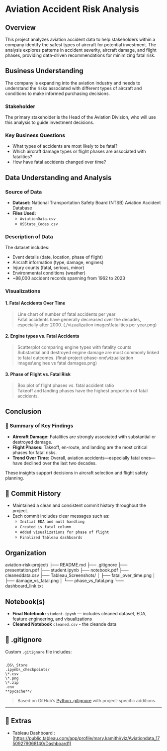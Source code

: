 # Aviation Accident Risk Analysis

## Overview

This project analyzes aviation accident data to help stakeholders within a company identify the safest types of aircraft for potential investment. The analysis explores patterns in accident severity, aircraft damage, and flight phases, providing data-driven recommendations for minimizing fatal risk.



##  Business Understanding

The company is expanding into the aviation industry and needs to understand the risks associated with different types of aircraft and conditions to make informed purchasing decisions.

###  Stakeholder

The primary stakeholder is the Head of the Aviation Division, who will use this analysis to guide investment decisions.

###  Key Business Questions

- What types of accidents are most likely to be fatal?
- Which aircraft damage types or flight phases are associated with fatalities?
- How have fatal accidents changed over time?


##  Data Understanding and Analysis

###  Source of Data

- **Dataset:** National Transportation Safety Board (NTSB) Aviation Accident Database  
- **Files Used:**
  - `AviationData.csv`
  - `USState_Codes.csv`

### Description of Data

The dataset includes:
- Event details (date, location, phase of flight)
- Aircraft information (type, damage, engines)
- Injury counts (fatal, serious, minor)
- Environmental conditions (weather)
- ~88,000 accident records spanning from 1962 to 2023


###  Visualizations

#### 1.  Fatal Accidents Over Time
>Line chart of number of fatal accidents per year  
 Fatal accidents have generally decreased over the decades, especially after 2000.
 (./vizualization images\fatalities per year.png)

#### 2.  Engine types vs. Fatal Accidents
> Scatterplot comparing engine types with fatality counts  
> Substantial and destroyed engine damage are most commonly linked to fatal outcomes.
(final-project-phase-one\vizualization images\engines vs fatal damages.png)

#### 3.  Phase of Flight vs. Fatal Risk
> Box plot of flight phases vs. fatal accident ratio  
> Takeoff and landing phases have the highest proportion of fatal accidents.
 
>

##  Conclusion

### 📌 Summary of Key Findings

- **Aircraft Damage:** Fatalities are strongly associated with substantial or destroyed damage.
- **Flight Phases:** Takeoff, en-route, and landing are the most critical phases for fatal risks.
- **Trend Over Time:** Overall, aviation accidents—especially fatal ones—have declined over the last two decades.

These insights support  decisions in aircraft selection and flight safety planning.


## 📜 Commit History

- Maintained a clean and consistent commit history throughout the project.
- Each commit includes clear messages such as:
  - `Initial EDA and null handling`
  - `Created is_fatal column`
  - `Added visualizations for phase of flight`
  - `Finalized Tableau dashboards`



##  Organization

aviation-risk-project/
├── README.md
├── .gitignore
├── presentation.pdf
├── student.ipynb
├── notebook.pdf
├── cleaneddata.csv
├── Tableau\_Screenshots/
│   ├── fatal\_over\_time.png
│   ├── damage\_vs\_fatal.png
│   └── phase\_vs\_fatal.png
└── dashboard\_link.txt



##  Notebook(s)

- **Final Notebook:** `student.ipynb` — includes cleaned dataset, EDA, feature engineering, and visualizations
- **Cleaned Notebook** `cleaned.csv` - the cleande data



## 🚫 .gitignore

Custom `.gitignore` file includes:
```

.DS\_Store
.ipynb\_checkpoints/
\*.csv
\*.png
\*.zip
.env
**pycache**/

```

> Based on GitHub’s [Python .gitignore](https://github.com/github/gitignore/blob/main/Python.gitignore) with project-specific additions.

---

## 📎 Extras

-  Tableau Dashboard :  
  [https://public.tableau.com/app/profile/mary.kamithi/viz/Aviationdata_17509279068140/Dashboard1]







  
